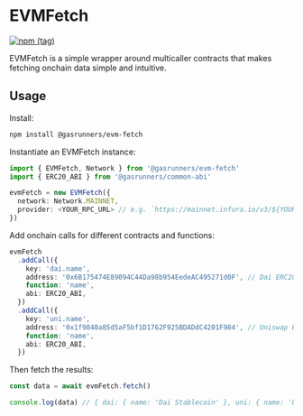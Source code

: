 # EVMFetch

[![npm
(tag)](https://img.shields.io/npm/v/@gasrunners/evm-fetch)](https://www.npmjs.com/package/@gasrunners/evm-fetch)

EVMFetch is a simple wrapper around multicaller contracts that makes fetching
onchain data simple and intuitive.

## Usage

Install:

```bash
npm install @gasrunners/evm-fetch
```

Instantiate an EVMFetch instance:

```ts
import { EVMFetch, Network } from '@gasrunners/evm-fetch'
import { ERC20_ABI } from '@gasrunners/common-abi'

evmFetch = new EVMFetch({
  network: Network.MAINNET,
  provider: <YOUR_RPC_URL> // e.g. `https://mainnet.infura.io/v3/${YOUR_INFURA_KEY}`,
})
```

Add onchain calls for different contracts and functions:

```ts
evmFetch
  .addCall({
    key: 'dai.name',
    address: '0x6B175474E89094C44Da98b954EedeAC495271d0F', // Dai ERC20
    function: 'name',
    abi: ERC20_ABI,
  })
  .addCall({
    key: 'uni.name',
    address: '0x1f9840a85d5aF5bf1D1762F925BDADdC4201F984', // Uniswap ERC20
    function: 'name',
    abi: ERC20_ABI,
  })
```

Then fetch the results:

```ts
const data = await evmFetch.fetch()

console.log(data) // { dai: { name: 'Dai Stablecoin' }, uni: { name: 'Uniswap' } }
```
